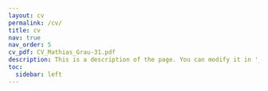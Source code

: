 ```yaml
---
layout: cv
permalink: /cv/
title: cv
nav: true
nav_order: 5
cv_pdf: CV_Mathias_Grau-31.pdf
description: This is a description of the page. You can modify it in '_pages/cv.md'. You can also change or remove the top pdf download button.
toc:
  sidebar: left
---
```

